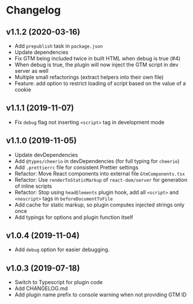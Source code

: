 # Changelog

## v1.1.2 (2020-03-16)

- Add `prepublish` task in `package.json`
- Update dependencies
- Fix GTM being included twice in built HTML when debug is true (#4)
- When debug is true, the plugin will now inject the GTM script in dev server as well
- Multiple small refactorings (extract helpers into their own file)
- Feature: add option to restrict loading of script based on the value of a cookie

## v1.1.1 (2019-11-07)

- Fix `debug` flag not inserting `<script>` tag in development mode

## v1.1.0 (2019-11-05)

- Update devDependencies
- Add `@types/cheerio` in devDependencies (for full typing for `cheerio`)
- Add `.prettierrc` file for consistent Prettier settings
- Refactor: Move React components into external file `GtmComponents.tsx`
- Refactor: Use `renderToStaticMarkup` of `react-dom/server` for generation of inline scripts
- Refactor: Stop using `headElements` plugin hook, add all `<script>` and `<noscript>` tags in `beforeDocumentToFile`
- Add cache for static markup, so plugin computes injected strings only once
- Add typings for options and plugin function itself

## v1.0.4 (2019-11-04)

- Add `debug` option for easier debugging.

## v1.0.3 (2019-07-18)

- Switch to Typescript for plugin code
- Add CHANGELOG.md
- Add plugin name prefix to console warning when not providing GTM ID
